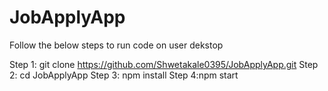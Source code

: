 # JobApplyApp

Follow the below steps to run code on user dekstop

Step 1: git clone https://github.com/Shwetakale0395/JobApplyApp.git
Step 2: cd JobApplyApp
Step 3: npm install
Step 4:npm start
